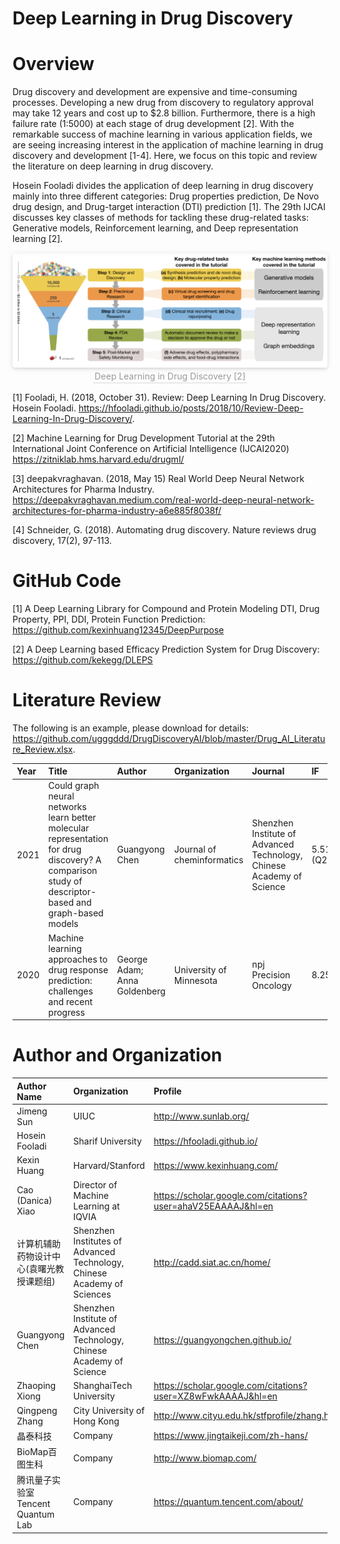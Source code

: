 # Deep Learning in Drug Discovery

# Overview

Drug discovery and development are expensive and time-consuming processes. Developing a new drug from discovery to regulatory approval may take 12 years and cost up to $2.8 billion. Furthermore, there is a high failure rate (1:5000) at each stage of drug development [2]. With the remarkable success of machine learning in various application fields, we are seeing increasing interest in the application of machine learning in drug discovery and development [1-4]. Here, we focus on this topic and review the literature on deep learning in drug discovery.

Hosein Fooladi divides the application of deep learning in drug discovery mainly into three different categories: Drug properties prediction, De Novo drug design, and Drug-target interaction (DTI) prediction [1]. The 29th IJCAI discusses key classes of methods for tackling these drug-related tasks: Generative models, Reinforcement learning, and Deep representation learning [2].

<center>
    <img style="border-radius: 0.3125em;
    box-shadow: 0 2px 4px 0 rgba(34,36,38,.12),0 2px 10px 0 rgba(34,36,38,.08);" 
    src="./pics/workflow.png">
    <br>
    <center>
    	<div style="color:orange; border-bottom: 1px solid #d9d9d9;display: inline-block;color: #999;padding: 2px;">
    Deep Learning in Drug Discovery [2]
		</div>
	</center>
</center>

[1] Fooladi, H. (2018, October 31). Review: Deep Learning In Drug Discovery. Hosein Fooladi. https://hfooladi.github.io/posts/2018/10/Review-Deep-Learning-In-Drug-Discovery/. 

[2] Machine Learning for Drug Development Tutorial at the 29th International Joint Conference on Artificial Intelligence (IJCAI2020) https://zitniklab.hms.harvard.edu/drugml/

[3] deepakvraghavan. (2018, May 15) Real World Deep Neural Network Architectures for Pharma Industry. https://deepakvraghavan.medium.com/real-world-deep-neural-network-architectures-for-pharma-industry-a6e885f8038f/

[4] Schneider, G. (2018). Automating drug discovery. Nature reviews drug discovery, 17(2), 97-113.

# GitHub Code

[1] A Deep Learning Library for Compound and Protein Modeling DTI, Drug Property, PPI, DDI, Protein Function Prediction: https://github.com/kexinhuang12345/DeepPurpose

[2] A Deep Learning based Efficacy Prediction System for Drug Discovery: https://github.com/kekegg/DLEPS

# Literature Review

The following is an example, please download for details: https://github.com/ugggddd/DrugDiscoveryAI/blob/master/Drug_AI_Literature_Review.xlsx.

| Year | Title | Author | Organization | Journal | IF | Citation | DOI | DATA | Code |
| :-----| :----- | :----- | :----- | :----- | :----- | :----- | :----- | :----- | :----- |
| 2021 | Could graph neural networks learn better molecular representation for drug discovery? A comparison study of descriptor-based and graph-based models | Guangyong Chen | Journal of cheminformatics | Shenzhen Institute of Advanced Technology, Chinese Academy of Science |  5.514 (Q2) | 5 | https://doi.org/10.1186/s13321-020-00479-8 |
|2020 | Machine learning approaches to drug response prediction: challenges and recent progress | George Adam; Anna Goldenberg | University of Minnesota | npj Precision Oncology | 8.25 | 30 | https://doi.org/10.1038/s41698-020-0122-1 |

# Author and Organization


| Author Name     	 	| Organization 		| Profile    					|
| :-----| :----- | :----- |
| Jimeng Sun       		|   UIUC   			| http://www.sunlab.org/ 		|
| Hosein Fooladi        | Sharif University | https://hfooladi.github.io/   |
| Kexin Huang   		| Harvard/Stanford  | https://www.kexinhuang.com/   |
| Cao (Danica) Xiao 	| Director of Machine Learning at IQVIA 		| https://scholar.google.com/citations?user=ahaV25EAAAAJ&hl=en |
| 计算机辅助药物设计中心(袁曙光教授课题组) | Shenzhen Institutes of Advanced Technology, Chinese Academy of Sciences| http://cadd.siat.ac.cn/home/ |
| Guangyong Chen | Shenzhen Institute of Advanced Technology, Chinese Academy of Science | https://guangyongchen.github.io/ |
| Zhaoping Xiong | ShanghaiTech University | https://scholar.google.com/citations?user=XZ8wFwkAAAAJ&hl=en |
| Qingpeng Zhang | City University of Hong Kong | http://www.cityu.edu.hk/stfprofile/zhang.html |
| 晶泰科技 | Company | https://www.jingtaikeji.com/zh-hans/ |
| BioMap百图生科 | Company | http://www.biomap.com/ |
| 腾讯量子实验室Tencent Quantum Lab | Company | https://quantum.tencent.com/about/ |
